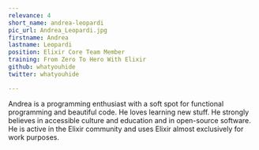 ```yaml
---
relevance: 4
short_name: andrea-leopardi
pic_url: Andrea_Leopardi.jpg
firstname: Andrea
lastname: Leopardi
position: Elixir Core Team Member
training: From Zero To Hero With Elixir
github: whatyouhide
twitter: whatyouhide

---
```

<p>Andrea is a programming enthusiast with a soft spot for functional programming and beautiful code. He loves learning new stuff. He strongly believes in accessible culture and education and in open-source software. He is active in the Elixir community and uses Elixir almost exclusively for work purposes.</p>